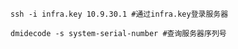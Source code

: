 

```shell
ssh -i infra.key 10.9.30.1 #通过infra.key登录服务器

dmidecode -s system-serial-number #查询服务器序列号

```



